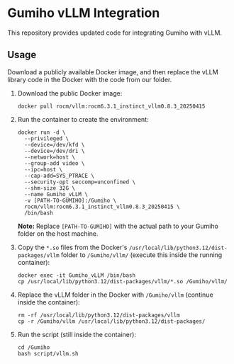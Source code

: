 # Gumiho vLLM Integration

This repository provides updated code for integrating Gumiho with vLLM.

## Usage

Download a publicly available Docker image, and then replace the vLLM library code in the Docker with the code from our folder.

1. Download the public Docker image:

   ```
   docker pull rocm/vllm:rocm6.3.1_instinct_vllm0.8.3_20250415
   ```

2. Run the container to create the environment:

   ```
   docker run -d \
     --privileged \
     --device=/dev/kfd \
     --device=/dev/dri \
     --network=host \
     --group-add video \
     --ipc=host \
     --cap-add=SYS_PTRACE \
     --security-opt seccomp=unconfined \
     --shm-size 32G \
     --name Gumiho_vLLM \
     -v [PATH-TO-GUMIHO]:/Gumiho \
     rocm/vllm:rocm6.3.1_instinct_vllm0.8.3_20250415 \
     /bin/bash
   ```

   **Note:** Replace `[PATH-TO-GUMIHO]` with the actual path to your Gumiho folder on the host machine.

3. Copy the `*.so` files from the Docker's `/usr/local/lib/python3.12/dist-packages/vllm` folder to `/Gumiho/vllm/` (execute this inside the running container):

   ```
   docker exec -it Gumiho_vLLM /bin/bash
   cp /usr/local/lib/python3.12/dist-packages/vllm/*.so /Gumiho/vllm/
   ```

4. Replace the vLLM folder in the Docker with `/Gumiho/vllm` (continue inside the container):

   ```
   rm -rf /usr/local/lib/python3.12/dist-packages/vllm
   cp -r /Gumiho/vllm /usr/local/lib/python3.12/dist-packages/
   ```

5. Run the script (still inside the container):

   ```
   cd /Gumiho
   bash script/vllm.sh
   ```
